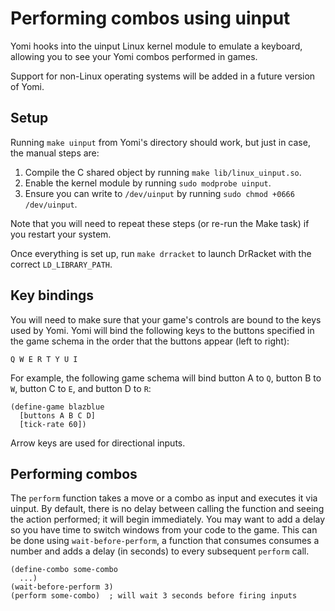 # Performing combos using uinput

Yomi hooks into the uinput Linux kernel module to emulate a keyboard, allowing you to see your Yomi combos performed in games.

Support for non-Linux operating systems will be added in a future version of Yomi.


## Setup

Running `make uinput` from Yomi's directory should work, but just in case, the manual steps are:

1. Compile the C shared object by running `make lib/linux_uinput.so`.
2. Enable the kernel module by running `sudo modprobe uinput`.
3. Ensure you can write to `/dev/uinput` by running `sudo chmod +0666 /dev/uinput`.

Note that you will need to repeat these steps (or re-run the Make task) if you restart your system.

Once everything is set up, run `make drracket` to launch DrRacket with the correct `LD_LIBRARY_PATH`.


## Key bindings

You will need to make sure that your game's controls are bound to the keys used by Yomi. Yomi will bind the following keys to the buttons specified in the game schema in the order that the buttons appear (left to right):
```
Q W E R T Y U I
```

For example, the following game schema will bind button A to `Q`, button B to `W`, button C to `E`, and button D to `R`:
```racket
(define-game blazblue
  [buttons A B C D]
  [tick-rate 60])
```

Arrow keys are used for directional inputs.


## Performing combos

The `perform` function takes a move or a combo as input and executes it via uinput. By default, there is no delay between calling the function and seeing the action performed; it will begin immediately. You may want to add a delay so you have time to switch windows from your code to the game. This can be done using `wait-before-perform`, a function that consumes consumes a number and adds a delay (in seconds) to every subsequent `perform` call.

```racket
(define-combo some-combo
  ...)
(wait-before-perform 3)
(perform some-combo)  ; will wait 3 seconds before firing inputs
```